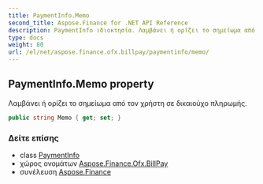 ```yaml
---
title: PaymentInfo.Memo
second_title: Aspose.Finance for .NET API Reference
description: PaymentInfo ιδιοκτησία. Λαμβάνει ή ορίζει το σημείωμα από τον χρήστη σε δικαιούχο πληρωμής.
type: docs
weight: 80
url: /el/net/aspose.finance.ofx.billpay/paymentinfo/memo/
---
```

## PaymentInfo.Memo property

Λαμβάνει ή ορίζει το σημείωμα από τον χρήστη σε δικαιούχο πληρωμής.

```csharp
public string Memo { get; set; }
```

### Δείτε επίσης

* class [PaymentInfo](../)
* χώρος ονομάτων [Aspose.Finance.Ofx.BillPay](../../paymentinfo/)
* συνέλευση [Aspose.Finance](../../../)


